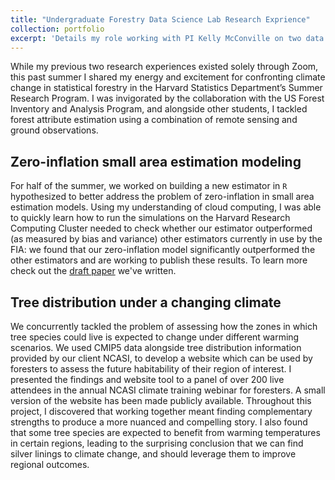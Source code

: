 ```yaml
---
title: "Undergraduate Forestry Data Science Lab Research Exprience"
collection: portfolio
excerpt: 'Details my role working with PI Kelly McConville on two data science projects.'
---
```

While my previous two research experiences existed solely through Zoom, this past summer I shared my energy and excitement for confronting climate change in statistical forestry in the Harvard Statistics Department’s Summer Research Program. I was invigorated by the collaboration with the US Forest Inventory and Analysis Program, and alongside other students, I tackled forest attribute estimation using a combination of remote sensing and ground observations. 

## Zero-inflation small area estimation modeling
For half of the summer, we worked on building a new estimator in `R` hypothesized to better address the problem of zero-inflation in small area estimation models. Using my understanding of cloud computing, I was able to quickly learn how to run the simulations on the Harvard Research Computing Cluster needed to check whether our estimator outperformed (as measured by bias and variance) other estimators currently in use by the FIA: we found that our zero-inflation model significantly outperformed the other estimators and are working to publish these results. To learn more check out the [draft paper](https://julians42.github.io/publication/zi-sae) we've written. 

## Tree distribution under a changing climate
We concurrently tackled the problem of assessing how the zones in which tree species could live is expected to change under different warming scenarios. We used CMIP5 data alongside tree distribution information provided by our client NCASI, to develop a website which can be used by foresters to assess the future habitability of their region of interest. I presented the findings and website tool to a panel of over 200 live attendees in the annual NCASI climate training webinar for foresters. A small version of the website has been made publicly available. Throughout this project, I discovered that working together meant finding complementary strengths to produce a more nuanced and compelling story. I also found that some tree species are expected to benefit from warming temperatures in certain regions, leading to the surprising conclusion that we can find silver linings to climate change, and should leverage them to improve regional outcomes.